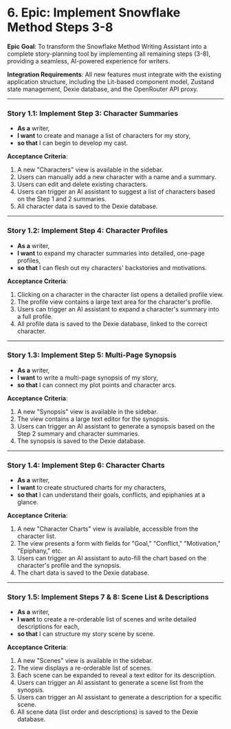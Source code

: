 # 6. Epic: Implement Snowflake Method Steps 3-8

**Epic Goal**: To transform the Snowflake Method Writing Assistant into a complete story-planning tool by implementing all remaining steps (3-8), providing a seamless, AI-powered experience for writers.

**Integration Requirements**: All new features must integrate with the existing application structure, including the Lit-based component model, Zustand state management, Dexie database, and the OpenRouter API proxy.

---

### **Story 1.1: Implement Step 3: Character Summaries**
*   **As a** writer,
*   **I want** to create and manage a list of characters for my story,
*   **so that** I can begin to develop my cast.

**Acceptance Criteria**:
1.  A new "Characters" view is available in the sidebar.
2.  Users can manually add a new character with a name and a summary.
3.  Users can edit and delete existing characters.
4.  Users can trigger an AI assistant to suggest a list of characters based on the Step 1 and 2 summaries.
5.  All character data is saved to the Dexie database.

---

### **Story 1.2: Implement Step 4: Character Profiles**
*   **As a** writer,
*   **I want** to expand my character summaries into detailed, one-page profiles,
*   **so that** I can flesh out my characters' backstories and motivations.

**Acceptance Criteria**:
1.  Clicking on a character in the character list opens a detailed profile view.
2.  The profile view contains a large text area for the character's profile.
3.  Users can trigger an AI assistant to expand a character's summary into a full profile.
4.  All profile data is saved to the Dexie database, linked to the correct character.

---

### **Story 1.3: Implement Step 5: Multi-Page Synopsis**
*   **As a** writer,
*   **I want** to write a multi-page synopsis of my story,
*   **so that** I can connect my plot points and character arcs.

**Acceptance Criteria**:
1.  A new "Synopsis" view is available in the sidebar.
2.  The view contains a large text editor for the synopsis.
3.  Users can trigger an AI assistant to generate a synopsis based on the Step 2 summary and character summaries.
4.  The synopsis is saved to the Dexie database.

---

### **Story 1.4: Implement Step 6: Character Charts**
*   **As a** writer,
*   **I want** to create structured charts for my characters,
*   **so that** I can understand their goals, conflicts, and epiphanies at a glance.

**Acceptance Criteria**:
1.  A new "Character Charts" view is available, accessible from the character list.
2.  The view presents a form with fields for "Goal," "Conflict," "Motivation," "Epiphany," etc.
3.  Users can trigger an AI assistant to auto-fill the chart based on the character's profile and the synopsis.
4.  The chart data is saved to the Dexie database.

---

### **Story 1.5: Implement Steps 7 & 8: Scene List & Descriptions**
*   **As a** writer,
*   **I want** to create a re-orderable list of scenes and write detailed descriptions for each,
*   **so that** I can structure my story scene by scene.

**Acceptance Criteria**:
1.  A new "Scenes" view is available in the sidebar.
2.  The view displays a re-orderable list of scenes.
3.  Each scene can be expanded to reveal a text editor for its description.
4.  Users can trigger an AI assistant to generate a scene list from the synopsis.
5.  Users can trigger an AI assistant to generate a description for a specific scene.
6.  All scene data (list order and descriptions) is saved to the Dexie database.
